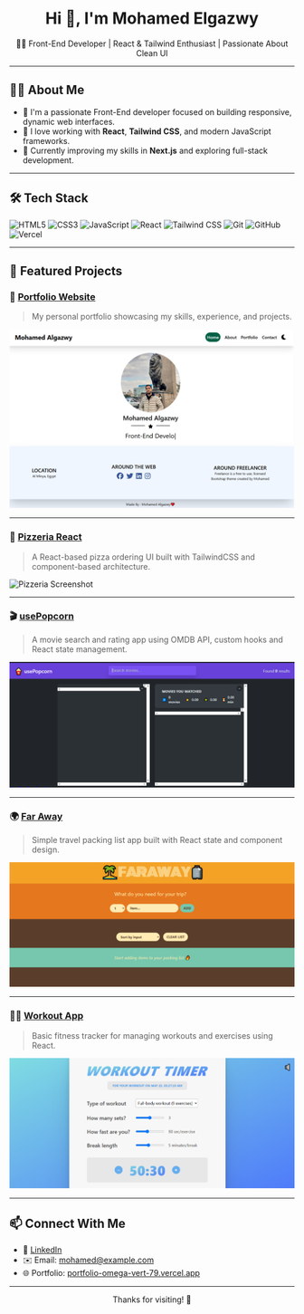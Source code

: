 <h1 align="center">Hi 👋, I'm Mohamed Elgazwy</h1>
<p align="center">
  👨‍💻 Front-End Developer | React & Tailwind Enthusiast | Passionate About Clean UI
</p>

---

## 🧑‍💻 About Me

- 💼 I'm a passionate Front-End developer focused on building responsive, dynamic web interfaces.
- 🚀 I love working with **React**, **Tailwind CSS**, and modern JavaScript frameworks.
- 🎯 Currently improving my skills in **Next.js** and exploring full-stack development.

---

## 🛠️ Tech Stack

![HTML5](https://img.shields.io/badge/-HTML5-E34F26?logo=html5&logoColor=fff&style=flat)
![CSS3](https://img.shields.io/badge/-CSS3-1572B6?logo=css3&logoColor=fff&style=flat)
![JavaScript](https://img.shields.io/badge/-JavaScript-F7DF1E?logo=javascript&logoColor=000&style=flat)
![React](https://img.shields.io/badge/-React-61DAFB?logo=react&logoColor=000&style=flat)
![Tailwind CSS](https://img.shields.io/badge/-TailwindCSS-38B2AC?logo=tailwind-css&logoColor=fff&style=flat)
![Git](https://img.shields.io/badge/-Git-F05032?logo=git&logoColor=fff&style=flat)
![GitHub](https://img.shields.io/badge/-GitHub-181717?logo=github&logoColor=fff&style=flat)
![Vercel](https://img.shields.io/badge/-Vercel-000000?logo=vercel&logoColor=fff&style=flat)

---

## 📌 Featured Projects

### 🎨 [Portfolio Website](https://portfolio-omega-vert-79.vercel.app)
> My personal portfolio showcasing my skills, experience, and projects.

![Portfolio Screenshot](https://github.com/MohamedElgazwy/Portfolio/raw/main/screenshot.png)

---

### 🍕 [Pizzeria React](https://github.com/MohamedElgazwy/Pizzeria-react)
> A React-based pizza ordering UI built with TailwindCSS and component-based architecture.

![Pizzeria Screenshot](https://github.com/MohamedElgazwy/Pizzeria-react/raw/main/screenshot.png)

---

### 🎬 [usePopcorn](https://github.com/MohamedElgazwy/usepopcorn)
> A movie search and rating app using OMDB API, custom hooks and React state management.

![usePopcorn Screenshot](https://github.com/MohamedElgazwy/usepopcorn/raw/main/screenshot.png)

---

### 🌍 [Far Away](https://github.com/MohamedElgazwy/far-away)
> Simple travel packing list app built with React state and component design.

![FarAway Screenshot](https://github.com/MohamedElgazwy/far-away/raw/main/screenshot.png)

---

### 🏋️‍♂️ [Workout App](https://github.com/MohamedElgazwy/workout)
> Basic fitness tracker for managing workouts and exercises using React.

![Workout Screenshot](https://github.com/MohamedElgazwy/workout/raw/main/screenshot.png)

---

## 📫 Connect With Me

- 💼 [LinkedIn](https://www.linkedin.com/in/mohamedelgazwy)
- ✉️ Email: mohamed@example.com
- 🌐 Portfolio: [portfolio-omega-vert-79.vercel.app](https://portfolio-omega-vert-79.vercel.app)

---

<p align="center">Thanks for visiting! 🚀</p>
